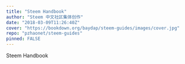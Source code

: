 ```yaml
---
title: "Steem Handbook"
author: "Steem 中文社区集体创作"
date: "2018-03-09T11:26:40Z"
cover: "https://bookdown.org/baydap/steem-guides/images/cover.jpg"
repo: "pzhaonet/steem-guides"
pinned: FALSE
---
```


Steem Handbook
